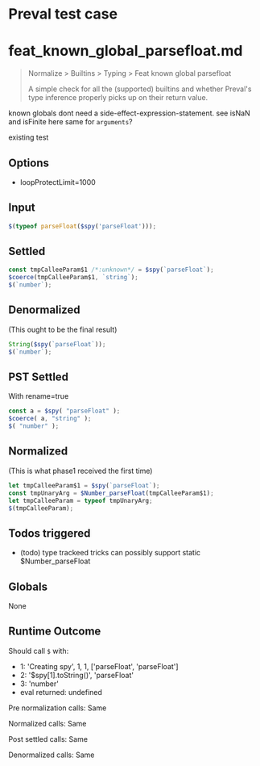 # Preval test case

# feat_known_global_parsefloat.md

> Normalize > Builtins > Typing > Feat known global parsefloat
>
> A simple check for all the (supported) builtins and whether Preval's type inference properly picks up on their return value.

known globals dont need a side-effect-expression-statement. see isNaN and isFinite here
same for `arguments`?

existing test

## Options

- loopProtectLimit=1000

## Input

`````js filename=intro
$(typeof parseFloat($spy('parseFloat')));
`````


## Settled


`````js filename=intro
const tmpCalleeParam$1 /*:unknown*/ = $spy(`parseFloat`);
$coerce(tmpCalleeParam$1, `string`);
$(`number`);
`````


## Denormalized
(This ought to be the final result)

`````js filename=intro
String($spy(`parseFloat`));
$(`number`);
`````


## PST Settled
With rename=true

`````js filename=intro
const a = $spy( "parseFloat" );
$coerce( a, "string" );
$( "number" );
`````


## Normalized
(This is what phase1 received the first time)

`````js filename=intro
let tmpCalleeParam$1 = $spy(`parseFloat`);
const tmpUnaryArg = $Number_parseFloat(tmpCalleeParam$1);
let tmpCalleeParam = typeof tmpUnaryArg;
$(tmpCalleeParam);
`````


## Todos triggered


- (todo) type trackeed tricks can possibly support static $Number_parseFloat


## Globals


None


## Runtime Outcome


Should call `$` with:
 - 1: 'Creating spy', 1, 1, ['parseFloat', 'parseFloat']
 - 2: '$spy[1].toString()', 'parseFloat'
 - 3: 'number'
 - eval returned: undefined

Pre normalization calls: Same

Normalized calls: Same

Post settled calls: Same

Denormalized calls: Same
